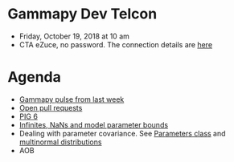 # Gammapy Dev Telcon

* Friday, October 19, 2018 at 10 am
* CTA eZuce, no password.  The connection details are [here](../2018-10-12/ezuce.txt)

# Agenda

* [Gammapy pulse from last week](https://github.com/gammapy/gammapy/pulse)
* [Open pull requests](https://github.com/gammapy/gammapy/pulls)
* [PIG 6](https://github.com/gammapy/gammapy/pull/1877)
* [Infinites, NaNs and model parameter bounds](https://github.com/gammapy/gammapy/pull/1881)
* Dealing with parameter covariance. See [Parameters class](https://docs.gammapy.org/0.8/api/gammapy.utils.fitting.Parameters.html) and [multinormal distributions](https://multinorm.readthedocs.io/)
* AOB
